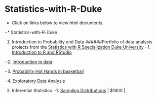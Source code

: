 # Statistics-with-R-Duke
- Click on links below to view html documents.

⋅⋅* Statistics-with-R-Duke
1. Introduction to Probability and Data
######Portfolio of data analysis projects from the [Statistics with R Specialization Duke University](https://www.coursera.org/specializations/statistics#about)
⋅⋅1. [Introduction to R and RStudio](http://htmlpreview.github.io/?https://github.com/FabianPeri/Statistics-with-R-Duke/blob/master/01%20-%20Probability%20and%20Data/01_-_Introduction_to_R_and_RStudio.html)

⋅⋅2. [Introduction to data](http://htmlpreview.github.io/?https://github.com/FabianPeri/Statistics-with-R-Duke/blob/master/01%20-%20Probability%20and%20Data/02_-_Introduction_to_data.html)

⋅⋅3. [Probability Hot Hands in basketball](http://htmlpreview.github.io/?https://github.com/FabianPeri/Statistics-with-R-Duke/blob/master/01%20-%20Probability%20and%20Data/03_-_Probability_Hot_Hands_in_basketball.html)

⋅⋅4. [Exploratory Data Analysis](http://htmlpreview.github.io/?https://github.com/FabianPeri/Statistics-with-R-Duke/blob/master/01%20-%20Probability%20and%20Data/04_-_Exploratory_Data_Analysis.html)

2. Inferential Statistics
⋅⋅1. [Sampling Distributions](http://htmlpreview.github.io/?https://github.com/FabianPeri/Statistics-with-R-Duke/blob/master/02%20-%20Inferential%20Statistics/01_-_Sampling_Distributions.html) | $1600 |
